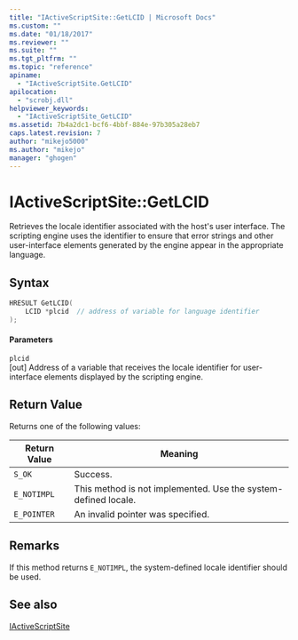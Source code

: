 ```yaml
---
title: "IActiveScriptSite::GetLCID | Microsoft Docs"
ms.custom: ""
ms.date: "01/18/2017"
ms.reviewer: ""
ms.suite: ""
ms.tgt_pltfrm: ""
ms.topic: "reference"
apiname: 
  - "IActiveScriptSite.GetLCID"
apilocation: 
  - "scrobj.dll"
helpviewer_keywords: 
  - "IActiveScriptSite_GetLCID"
ms.assetid: 7b4a2dc1-bcf6-4bbf-884e-97b305a28eb7
caps.latest.revision: 7
author: "mikejo5000"
ms.author: "mikejo"
manager: "ghogen"
---
```

# IActiveScriptSite::GetLCID
Retrieves the locale identifier associated with the host's user interface. The scripting engine uses the identifier to ensure that error strings and other user-interface elements generated by the engine appear in the appropriate language.  
  
## Syntax  
  
```cpp
HRESULT GetLCID(  
    LCID *plcid  // address of variable for language identifier  
);  
```  
  
#### Parameters  
 `plcid`  
 [out] Address of a variable that receives the locale identifier for user-interface elements displayed by the scripting engine.  
  
## Return Value  
 Returns one of the following values:  
  
|Return Value|Meaning|  
|------------------|-------------|  
|`S_OK`|Success.|  
|`E_NOTIMPL`|This method is not implemented. Use the system-defined locale.|  
|`E_POINTER`|An invalid pointer was specified.|  
  
## Remarks  
 If this method returns `E_NOTIMPL`, the system-defined locale identifier should be used.  
  
## See also  
 [IActiveScriptSite](../../winscript/reference/iactivescriptsite.md)